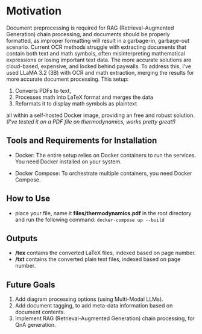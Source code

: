 # Motivation

Document preprocessing is required for RAG (Retrieval-Augmented Generation) chain processing, and documents should be properly formatted, as improper formatting will result in a garbage-in, garbage-out scenario. Current OCR methods struggle with extracting documents that contain both text and math symbols, often misinterpreting mathematical expressions or losing important text data. The more accurate solutions are cloud-based, expensive, and locked behind paywalls. To address this, I’ve used LLaMA 3.2 (3B) with OCR and math extraction, merging the results for more accurate document processing. This setup:

1. Converts PDFs to text,
2. Processes math into LaTeX format and merges the data
3. Reformats it to display math symbols as plaintext

all within a self-hosted Docker image, providing an free and robust solution.
*(I've tested it on a PDF file on thermodynamics, works pretty great!)*

## Tools and Requirements for Installation

- Docker:
    The entire setup relies on Docker containers to run the services. You need Docker installed on your system.

- Docker Compose:
    To orchestrate multiple containers, you need Docker Compose.

## How to Use

- place your file, name it **files/thermodynamics.pdf** in the root directory and run the following command: `docker-compose up --build`

## Outputs

- **/tex** contains the converted LaTeX files, indexed based on page number.
- **/txt** contains the converted plain text files, indexed based on page number.

## Future Goals

1. Add diagram processing options (using Multi-Modal LLMs).
2. Add document tagging, to add meta-data information based on document contents.
3. Implement RAG (Retrieval-Augmented Generation) chain processing, for QnA generation.
